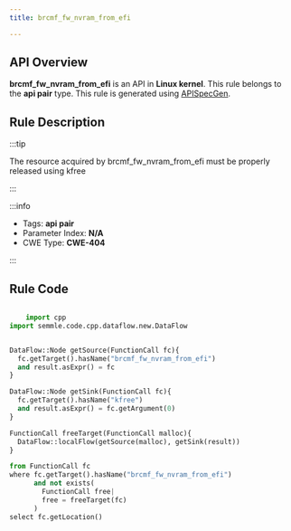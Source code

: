 ```yaml
---
title: brcmf_fw_nvram_from_efi

---
```



## API Overview
**brcmf_fw_nvram_from_efi** is an API in **Linux kernel**. This rule belongs to the **api pair** type. This rule is generated using [APISpecGen](../../tools/APISpecGen).
## Rule Description

:::tip

The resource acquired by brcmf_fw_nvram_from_efi must be properly released using kfree

:::

:::info

- Tags: **api pair**
- Parameter Index: **N/A**
- CWE Type: **CWE-404**

:::

## Rule Code
```python

    import cpp
import semmle.code.cpp.dataflow.new.DataFlow


DataFlow::Node getSource(FunctionCall fc){
  fc.getTarget().hasName("brcmf_fw_nvram_from_efi")
  and result.asExpr() = fc
}

DataFlow::Node getSink(FunctionCall fc){
  fc.getTarget().hasName("kfree")
  and result.asExpr() = fc.getArgument(0)
}

FunctionCall freeTarget(FunctionCall malloc){
  DataFlow::localFlow(getSource(malloc), getSink(result))
}

from FunctionCall fc
where fc.getTarget().hasName("brcmf_fw_nvram_from_efi")
      and not exists(
        FunctionCall free| 
        free = freeTarget(fc)
      )
select fc.getLocation()

    
```